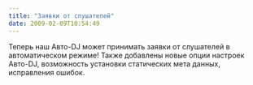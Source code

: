 ```yaml
---
title: "Заявки от слушателей"
date: 2009-02-09T10:54:49
---
```


Теперь наш Авто-DJ может принимать заявки от слушателей в автоматическом режиме! Также добавлены новые опции настроек Авто-DJ, возможность установки статических мета данных, исправления ошибок. 
